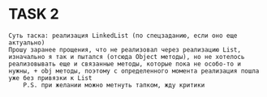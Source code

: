 # TASK 2

    Суть таска: реализация LinkedList (по спецзаданию, если оно еще актуально)
    Прошу заранее прощения, что не реализовал через реализацию List, изначально я так и пытался (отсюда Object методы), но не хотелось реализовывать еще и связанные методы, которые пока не особо-то и нужны, + obj методы, поэтому с определенного момента реализация пошла уже без привязки к List
        P.S. при желании можно метнуть тапком, жду критики 